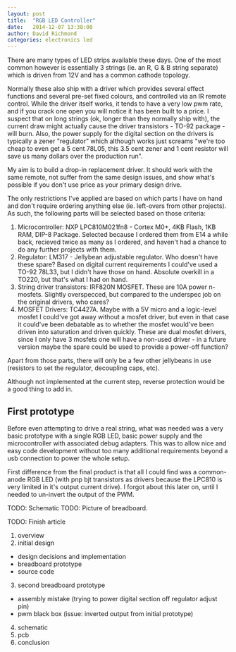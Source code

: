 ```yaml
---
layout: post
title: 	"RGB LED Controller"
date: 	2014-12-07 13:38:00
author: David Richmond
categories:	electronics led
---
```

There are many types of LED strips available these days.  One of the most common however is essentially 3 strings (ie. an R, G & B string separate) which is driven from 12V and has a common cathode topology.  

Normally these also ship with a driver which provides several effect functions and several pre-set fixed colours, and controlled via an IR remote control.  While the driver itself works, it tends to have a very low pwm rate, and if you crack one open you will notice it has been built to a price.  I suspect that on long strings (ok, longer than they normally ship with), the current draw might actually cause the driver transistors - TO-92 package - will burn.  Also, the power supply for the digital section on the drivers is typically a zener "regulator" which although works just screams "we're too cheap to even get a 5 cent 78L05, this 3.5 cent zener and 1 cent resistor will save us many dollars over the production run".

My aim is to build a drop-in replacement driver.  It should work with the same remote, not suffer from the same design issues, and show what's possible if you don't use price as your primary design drive.

The only restrictions I've applied are based on which parts I have on hand and don't require ordering anything else (ie. left-overs from other projects). As such, the following parts will be selected based on those criteria:
1. Microcontroller: NXP LPC810M021fn8 - Cortex M0+, 4KB Flash, 1KB RAM, DIP-8 Package. Selected because I ordered them from E14 a while back, recieved twice as many as I ordered, and haven't had a chance to do any further projects with them.
2. Regulator: LM317 - Jellybean adjustable regulator.  Who doesn't have these spare? Based on digital current requirements I could've used a TO-92 78L33, but I didn't have those on hand. Absolute overkill in a TO220, but that's what I had on hand.
3. String driver transistors: IRF820N MOSFET.  These are 10A power n-mosfets.  Slightly overspecced, but compared to the underspec job on the original drivers, who cares?
4. MOSFET Drivers: TC4427A. Maybe with a 5V micro and a logic-level mosfet I could've got away without a mosfet driver, but even in that case it could've been debatable as to whether the mosfet would've been driven into saturation and driven quickly.  These are dual mosfet drivers, since I only have 3 mosfets one will have a non-used driver - in a future version maybe the spare could be used to provide a power-off function?

Apart from those parts, there will only be a few other jellybeans in use (resistors to set the regulator, decoupling caps, etc).

Although not implemented at the current step, reverse protection would be a good thing to add in.

First prototype
---------------

Before even attempting to drive a real string, what was needed was a very basic prototype with a single RGB LED, basic power supply and the microcontroller with associated debug adapters.  This was to allow nice and easy code development without too many additional requirements beyond a usb connection to power the whole setup.

First difference from the final product is that all I could find was a common-anode RGB LED (with pnp bjt transistors as drivers because the LPC810 is very limited in it's output current drive).  I forgot about this later on, until I needed to un-invert the output of the PWM.

TODO: Schematic
TODO: Picture of breadboard.

TODO: Finish article

1. overview
2. initial design
  * design decisions and implementation
  * breadboard prototype
  * source code
3. second breadboard prototype
  * assembly mistake (trying to power digital section off regulator adjust pin)
  * pwm black box (issue: inverted output from initial prototype)
4. schematic
5. pcb
6. conclusion
